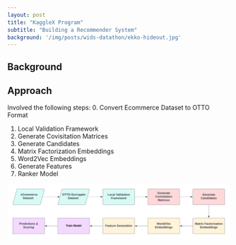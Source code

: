 ```yaml
---
layout: post
title: "KaggleX Program"
subtitle: "Building a Recommender System"
background: '/img/posts/wids-datathon/ekko-hideout.jpg'
---
```


## Background


## Approach 

Involved the following steps: 
0. Convert Ecommerce Dataset to OTTO Format
1. Local Validation Framework
2. Generate Covisitation Matrices
3. Generate Candidates 
4. Matrix Factorization Embeddings 
5. Word2Vec Embeddings
6. Generate Features  
7. Ranker Model 

![Process](\img\posts\kagglex\process-flow.png)